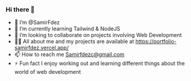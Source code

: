 ### Hi there 👋

- 👋 I’m @SamirFdez
- 🌱 I’m currently learning Tailwind & NodeJS
- 💞️ I’m looking to collaborate on projects involving Web Development
- 👨‍💻 All about me and my projects are available at https://portfolio-samirfdez.vercel.app/
- 📫 How to reach me Samirfdezc@gmail.com
- ⚡ Fun fact I enjoy working out and learning different things about the world of web development

<!--
**SamirFdez/SamirFdez** is a ✨ _special_ ✨ repository because its `README.md` (this file) appears on your GitHub profile.

Here are some ideas to get you started:

- 🔭 I’m currently working on ...
- 🌱 I’m currently learning ...
- 👯 I’m looking to collaborate on ...
- 🤔 I’m looking for help with ...
- 💬 Ask me about ...
- 📫 How to reach me: ...
- 😄 Pronouns: ...
- ⚡ Fun fact: ...
-->
